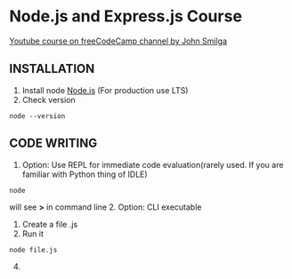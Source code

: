 # Node.js and Express.js Course
[Youtube course on freeCodeCamp channel by John Smilga](https://www.youtube.com/watch?v=Oe421EPjeBE)

## INSTALLATION
1. Install node [Node.js](https://nodejs.org/en/) (For production use LTS)
2. Check version
```
node --version
```
## CODE WRITING
1. Option: Use REPL for immediate code evaluation(rarely used. If you are familiar with Python thing of IDLE)
```
node
```
will see **>** in command line
2. Option: CLI executable
   1. Create a file .js
   2. Run it
   ```
   node file.js
   ```
   4.